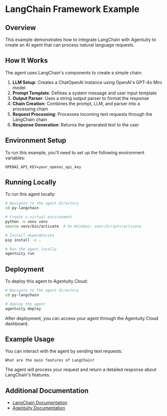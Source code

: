 # LangChain Framework Example

## Overview
This example demonstrates how to integrate LangChain with Agentuity to create an AI agent that can process natural language requests.

## How It Works
The agent uses LangChain's components to create a simple chain:

1. **LLM Setup**: Creates a ChatOpenAI instance using OpenAI's GPT-4o Mini model
2. **Prompt Template**: Defines a system message and user input template
3. **Output Parser**: Uses a string output parser to format the response
4. **Chain Creation**: Combines the prompt, LLM, and parser into a processing chain
5. **Request Processing**: Processes incoming text requests through the LangChain chain
6. **Response Generation**: Returns the generated text to the user

## Environment Setup
To run this example, you'll need to set up the following environment variables:

```
OPENAI_API_KEY=your_openai_api_key
```

## Running Locally
To run this agent locally:

```bash
# Navigate to the agent directory
cd py-langchain

# Create a virtual environment
python -m venv venv
source venv/bin/activate  # On Windows: venv\Scripts\activate

# Install dependencies
pip install -e .

# Run the agent locally
agentuity run
```

## Deployment
To deploy this agent to Agentuity Cloud:

```bash
# Navigate to the agent directory
cd py-langchain

# Deploy the agent
agentuity deploy
```

After deployment, you can access your agent through the Agentuity Cloud dashboard.

## Example Usage
You can interact with the agent by sending text requests:

```
What are the main features of LangChain?
```

The agent will process your request and return a detailed response about LangChain's features.

## Additional Documentation
- [LangChain Documentation](https://python.langchain.com/docs/get_started/introduction)
- [Agentuity Documentation](https://agentuity.dev/)
